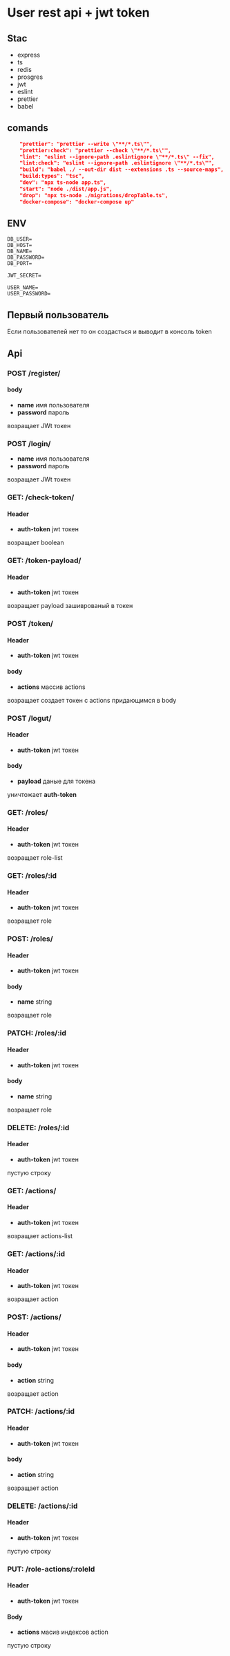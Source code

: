 # User rest api + jwt token

## Stac

-   express
-   ts
-   redis
-   prosgres
-   jwt
-   eslint
-   prettier
-   babel

## comands

```json
    "prettier": "prettier --write \"**/*.ts\"",
    "prettier:check": "prettier --check \"**/*.ts\"",
    "lint": "eslint --ignore-path .eslintignore \"**/*.ts\" --fix",
    "lint:check": "eslint --ignore-path .eslintignore \"**/*.ts\"",
    "build": "babel ./ --out-dir dist --extensions .ts --source-maps",
    "build:types": "tsc",
    "dev": "npx ts-node app.ts",
    "start": "node ./dist/app.js",
    "drop": "npx ts-node ./migrations/dropTable.ts",
    "docker-compose": "docker-compose up"
```

## ENV

```
DB_USER=
DB_HOST=
DB_NAME=
DB_PASSWORD=
DB_PORT=

JWT_SECRET=

USER_NAME=
USER_PASSWORD=
```

## Первый пользователь

Если пользователей нет то он создасться и выводит в консоль token

## Api

### POST /register/

#### body

-   **name** имя пользователя
-   **password** пароль

возращает JWt токен

### POST /login/

-   **name** имя пользователя
-   **password** пароль

возращает JWt токен

### GET: /check-token/

#### Header

-   **auth-token** jwt токен

возращает boolean

### GET: /token-payload/

#### Header

-   **auth-token** jwt токен

возращает payload зашиврованый в токен

### POST /token/

#### Header

-   **auth-token** jwt токен

#### body

-   **actions** массив actions

возращает создает токен с actions придающимся в body

### POST /logut/

#### Header

-   **auth-token** jwt токен

#### body

-   **payload** даные для токена

уничтожает **auth-token**

### GET: /roles/

#### Header

-   **auth-token** jwt токен

возращает role-list

### GET: /roles/:id

#### Header

-   **auth-token** jwt токен

возращает role

### POST: /roles/

#### Header

-   **auth-token** jwt токен

#### body

-   **name** string

возращает role

### PATCH: /roles/:id

#### Header

-   **auth-token** jwt токен

#### body

-   **name** string

возращает role

### DELETE: /roles/:id

#### Header

-   **auth-token** jwt токен

пустую строку

### GET: /actions/

#### Header

-   **auth-token** jwt токен

возращает actions-list

### GET: /actions/:id

#### Header

-   **auth-token** jwt токен

возращает action

### POST: /actions/

#### Header

-   **auth-token** jwt токен

#### body

-   **action** string

возращает action

### PATCH: /actions/:id

#### Header

-   **auth-token** jwt токен

#### body

-   **action** string

возращает action

### DELETE: /actions/:id

#### Header

-   **auth-token** jwt токен

пустую строку

### PUT: /role-actions/:roleId

#### Header

-   **auth-token** jwt токен

#### Body

-   **actions** масив индексов action

пустую строку
